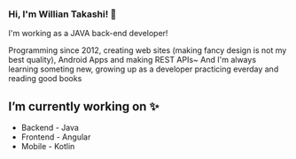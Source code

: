 ### Hi, I'm Willian Takashi! 👋

I'm working as a JAVA back-end developer!

Programming since 2012, creating web sites (making fancy design is not my best quality), Android Apps and making REST APIs~
And I'm always learning someting new, growing up as a developer practicing everday and reading good books 


## I’m currently working on ✨
 - Backend - Java
 - Frontend - Angular
 - Mobile - Kotlin

<!--
**willtet/willtet** is a ✨ _special_ ✨ repository because its `README.md` (this file) appears on your GitHub profile.

Here are some ideas to get you started:

- 🔭 I’m currently working on ...
- 🌱 I’m currently learning ...
- 👯 I’m looking to collaborate on ...
- 🤔 I’m looking for help with ...
- 💬 Ask me about ...
- 📫 How to reach me: ...
- 😄 Pronouns: ...
- ⚡ Fun fact: ...
-->
